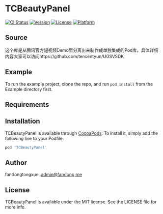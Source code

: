 # TCBeautyPanel

[![CI Status](https://img.shields.io/travis/fandongtongxue/TCBeautyPanel.svg?style=flat)](https://travis-ci.org/fandongtongxue/TCBeautyPanel)
[![Version](https://img.shields.io/cocoapods/v/TCBeautyPanel.svg?style=flat)](https://cocoapods.org/pods/TCBeautyPanel)
[![License](https://img.shields.io/cocoapods/l/TCBeautyPanel.svg?style=flat)](https://cocoapods.org/pods/TCBeautyPanel)
[![Platform](https://img.shields.io/cocoapods/p/TCBeautyPanel.svg?style=flat)](https://cocoapods.org/pods/TCBeautyPanel)

## Source

这个库是从腾讯官方短视频Demo里分离出来制作成单独集成的Pod库，具体详细内容大家可以访问https://github.com/tencentyun/UGSVSDK

## Example

To run the example project, clone the repo, and run `pod install` from the Example directory first.

## Requirements

## Installation

TCBeautyPanel is available through [CocoaPods](https://cocoapods.org). To install
it, simply add the following line to your Podfile:

```ruby
pod 'TCBeautyPanel'
```

## Author

fandongtongxue, admin@fandong.me

## License

TCBeautyPanel is available under the MIT license. See the LICENSE file for more info.
